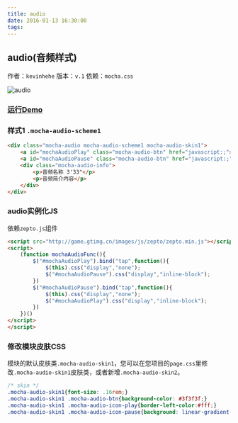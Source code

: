 ```yaml
---
title: audio
date: 2016-01-13 16:30:00
tags:
---
```


## audio(音频样式)
作者：`kevinhehe`
版本：`v.1`
依赖：`mocha.css`

![audio](http://game.gtimg.cn/images/js/mocha/images/demo/audio.png)

### [运行Demo](http://tgideas.github.io/mocha/demo/audio/demo.html "audio(视频模块)")

### 样式1 `.mocha-audio-scheme1`
``` html
<div class="mocha-audio mocha-audio-scheme1 mocha-audio-skin1">
    <a id="mochaAudioPlay" class="mocha-audio-btn" href="javascript:;"><span class="mocha-audio-icon-play"></span></a>
    <a id="mochaAudioPause" class="mocha-audio-btn" href="javascript:;" style="display:none;"><span class="mocha-audio-icon-pause"></span></a>
    <div class="mocha-audio-info">
        <p>音频名称 3'33"</p>
        <p>音频简介内容</p>
    </div>
</div>
```

### audio实例化JS
依赖`zepto.js`组件
``` html
<script src="http://game.gtimg.cn/images/js/zepto/zepto.min.js"></script>
<script>
    (function mochaAudioFunc(){
        $("#mochaAudioPlay").bind("tap",function(){
            $(this).css("display","none");
            $("#mochaAudioPause").css("display","inline-block");
        })
        $("#mochaAudioPause").bind("tap",function(){
            $(this).css("display","none");
            $("#mochaAudioPlay").css("display","inline-block");
        })
    })()
</script>
</script>
```

### 修改模块皮肤CSS 
模块的默认皮肤类`.mocha-audio-skin1`，您可以在您项目的`page.css`里修改`.mocha-audio-skin1`皮肤类，或者新增`.mocha-audio-skin2`。
``` css
/* skin */
.mocha-audio-skin1{font-size: .16rem;}
.mocha-audio-skin1 .mocha-audio-btn{background-color: #3f3f3f;}
.mocha-audio-skin1 .mocha-audio-icon-play{border-left-color:#fff;}
.mocha-audio-skin1 .mocha-audio-icon-pause{background: linear-gradient(90deg, #fff 37%, transparent 37%, transparent 63%, #fff 63%);}
```
